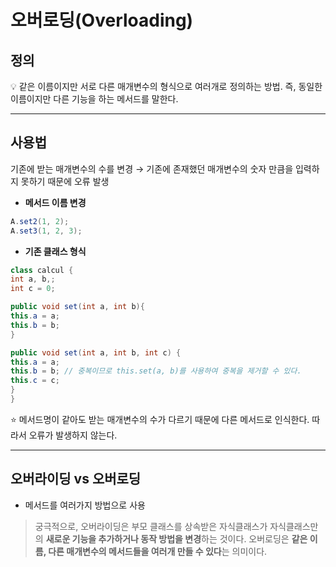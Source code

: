 # 오버로딩(Overloading)
## 정의

<aside>
💡 같은 이름이지만 서로 다른 매개변수의 형식으로 여러개로 정의하는 방법. 즉, 동일한 이름이지만 다른 기능을 하는 메서드를 말한다.

</aside>

---

## 사용법

기존에 받는 매개변수의 수를 변경 → 기존에 존재했던 매개변수의 숫자 만큼을 입력하지 못하기 때문에 오류 발생

- **메서드 이름 변경**

```java
A.set2(1, 2);
A.set3(1, 2, 3);
```

- **기존 클래스 형식**

```java
class calcul {
int a, b,;
int c = 0;

public void set(int a, int b){
this.a = a;
this.b = b;
}

public void set(int a, int b, int c) {
this.a = a;
this.b = b; // 중복이므로 this.set(a, b)를 사용하여 중복을 제거할 수 있다.
this.c = c;
}
}
```

⭐ 메서드명이 같아도 받는 매개변수의 수가 다르기 때문에 다른 메서드로 인식한다. 따라서 오류가 발생하지 않는다.

---

## 오버라이딩 vs 오버로딩

- 메서드를 여러가지 방법으로 사용

> 궁극적으로, 오버라이딩은 부모 클래스를 상속받은 자식클래스가 자식클래스만의 **새로운 기능을 추가하거나 동작 방법을 변경**하는 것이다. 오버로딩은 **같은 이름, 다른 매개변수의 메서드들을 여러개 만들 수 있다**는 의미이다.
>